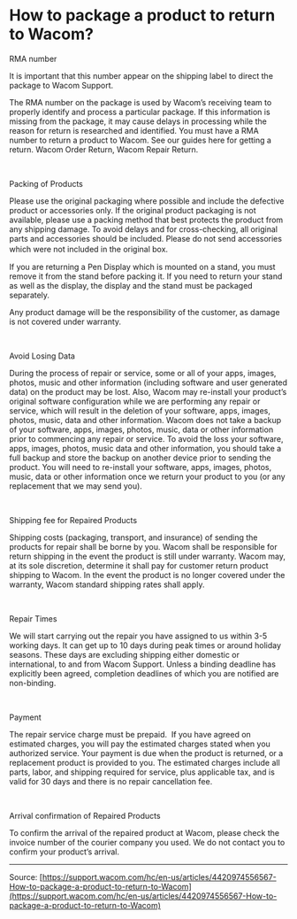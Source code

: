 # How to package a product to return to Wacom?

RMA number


It is important that this number appear on the shipping label to direct the package to Wacom Support.


The RMA number on the package is used by Wacom’s receiving team to properly identify and process a particular package. If this information is missing from the package, it may cause delays in processing while the reason for return is researched and identified. You must have a RMA number to return a product to Wacom. See our guides here for getting a return. Wacom Order Return, Wacom Repair Return.


 


Packing of Products


Please use the original packaging where possible and include the defective product or accessories only. If the original product packaging is not available, please use a packing method that best protects the product from any shipping damage. To avoid delays and for cross-checking, all original parts and accessories should be included. Please do not send accessories which were not included in the original box.　


If you are returning a Pen Display which is mounted on a stand, you must remove it from the stand before packing it. If you need to return your stand as well as the display, the display and the stand must be packaged separately.


Any product damage will be the responsibility of the customer, as damage is not covered under warranty.


 


Avoid Losing Data


During the process of repair or service, some or all of your apps, images, photos, music and other information (including software and user generated data) on the product may be lost. Also, Wacom may re-install your product’s original software configuration while we are performing any repair or service, which will result in the deletion of your software, apps, images, photos, music, data and other information. Wacom does not take a backup of your software, apps, images, photos, music, data or other information prior to commencing any repair or service. To avoid the loss your software, apps, images, photos, music data and other information, you should take a full backup and store the backup on another device prior to sending the product. You will need to re-install your software, apps, images, photos, music, data or other information once we return your product to you (or any replacement that we may send you).


 


Shipping fee for Repaired Products


Shipping costs (packaging, transport, and insurance) of sending the products for repair shall be borne by you. Wacom shall be responsible for return shipping in the event the product is still under warranty. Wacom may, at its sole discretion, determine it shall pay for customer return product shipping to Wacom. In the event the product is no longer covered under the warranty, Wacom standard shipping rates shall apply.


 


Repair Times


We will start carrying out the repair you have assigned to us within 3-5 working days. It can get up to 10 days during peak times or around holiday seasons. These days are excluding shipping either domestic or international, to and from Wacom Support. Unless a binding deadline has explicitly been agreed, completion deadlines of which you are notified are non-binding.


 


Payment


The repair service charge must be prepaid.  If you have agreed on estimated charges, you will pay the estimated charges stated when you authorized service. Your payment is due when the product is returned, or a replacement product is provided to you. The estimated charges include all parts, labor, and shipping required for service, plus applicable tax, and is valid for 30 days and there is no repair cancellation fee.


 


Arrival confirmation of Repaired Products


To confirm the arrival of the repaired product at Wacom, please check the invoice number of the courier company you used. We do not contact you to confirm your product’s arrival.

---
Source: [https://support.wacom.com/hc/en-us/articles/4420974556567-How-to-package-a-product-to-return-to-Wacom](https://support.wacom.com/hc/en-us/articles/4420974556567-How-to-package-a-product-to-return-to-Wacom)
